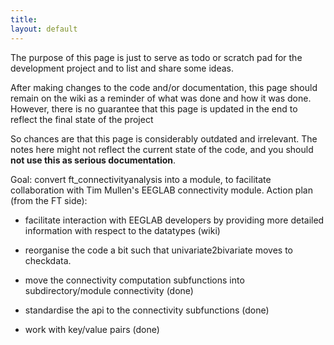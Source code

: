 ```yaml
---
title:
layout: default
---
```


<div class="alert-danger">
The purpose of this page is just to serve as todo or scratch pad for the development project and to list and share some ideas. 

After making changes to the code and/or documentation, this page should remain on the wiki as a reminder of what was done and how it was done. However, there is no guarantee that this page is updated in the end to reflect the final state of the project

So chances are that this page is considerably outdated and irrelevant. The notes here might not reflect the current state of the code, and you should **not use this as serious documentation**.
</div>

Goal: convert ft_connectivityanalysis into a module, to facilitate collaboration with Tim Mullen's EEGLAB connectivity module.
Action plan (from the FT side):

*  facilitate interaction with EEGLAB developers by providing more detailed information with respect to the datatypes (wiki)

*  reorganise the code a bit such that univariate2bivariate moves to checkdata.

*  move the connectivity computation subfunctions into subdirectory/module connectivity (done)

*  standardise the api to the connectivity subfunctions (done)

*  work with key/value pairs (done)
